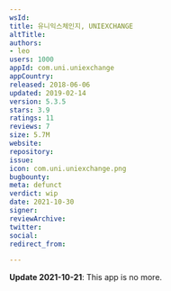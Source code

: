 ```yaml
---
wsId: 
title: 유니익스체인지, UNIEXCHANGE
altTitle: 
authors:
- leo
users: 1000
appId: com.uni.uniexchange
appCountry: 
released: 2018-06-06
updated: 2019-02-14
version: 5.3.5
stars: 3.9
ratings: 11
reviews: 7
size: 5.7M
website: 
repository: 
issue: 
icon: com.uni.uniexchange.png
bugbounty: 
meta: defunct
verdict: wip
date: 2021-10-30
signer: 
reviewArchive: 
twitter: 
social: 
redirect_from: 

---
```


**Update 2021-10-21**: This app is no more.
